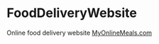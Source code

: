 # FoodDeliveryWebsite
Online food delivery website
[MyOnlineMeals.com](https://pchowhjmiv6o1draisgpxq.on.drv.tw/www.MyOnlineMeals.com/Project%202/indexprj1.html)
